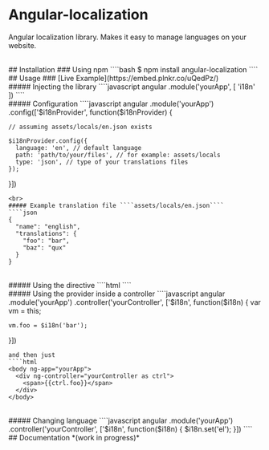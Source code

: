 # Angular-localization

Angular localization library. Makes it easy to manage languages on your website.

<br>
## Installation
### Using npm
````bash
$ npm install angular-localization
````

<br>
## Usage
### [Live Example](https://embed.plnkr.co/uQedPz/)
<br>
##### Injecting the library
````javascript
angular
  .module('yourApp', [
    'i18n'
  ])
````
<br>
##### Configuration
````javascript
angular
  .module('yourApp')
  .config(['$i18nProvider', function($i18nProvider) {
    
    // assuming assets/locals/en.json exists
    
    $i18nProvider.config({
      language: 'en', // default language
      path: 'path/to/your/files', // for example: assets/locals
      type: 'json', // type of your translations files
    });
    
  }])
````
<br>
##### Example translation file ````assets/locals/en.json````
````json
{
  "name": "english",
  "translations": {
    "foo": "bar",
    "baz": "qux"
  }
}
````
<br>
##### Using the directive
````html
<span i18n="foo"></span>
````
<br>
##### Using the provider inside a controller
````javascript
angular
  .module('yourApp')
  .controller('yourController', ['$i18n', function($i18n) {
    var vm = this;
    
    vm.foo = $i18n('bar');
  }])
````
and then just
````html
<body ng-app="yourApp">
  <div ng-controller="yourController as ctrl">
    <span>{{ctrl.foo}}</span>
  </div>
</body>
````
<br>
##### Changing language
````javascript
angular
  .module('yourApp')
  .controller('yourController', ['$i18n', function($i18n) {
    $i18n.set('el');
  }])
````

<br>
## Documentation
*(work in progress)*